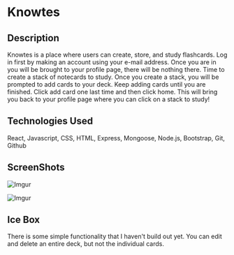 # Knowtes

## Description

Knowtes is a place where users can create, store, and study flashcards. Log in first by making an account using your e-mail address. Once you are in you will be brought to your profile page, there will be nothing there. Time to create a stack of notecards to study. Once you create a stack, you will be prompted to add cards to your deck. Keep adding cards until you are finished. Click add card one last time and then click home. This will bring you back to your profile page where you can click on a stack to study!

## Technologies Used

React, Javascript, CSS, HTML, Express, Mongoose, Node.js, Bootstrap, Git, Github

## ScreenShots

![Imgur](https://i.imgur.com/tX9eGdf.png)

![Imgur](https://i.imgur.com/tX9eGdf.png)

## Ice Box

There is some simple functionality that I haven't build out yet. You can edit and delete an entire deck, but not the individual cards.

